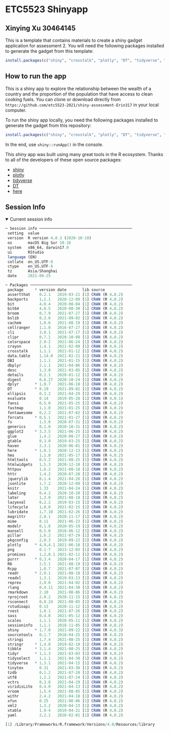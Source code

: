 
<!-- README.md is generated from README.Rmd. Please edit that file -->

# ETC5523 Shinyapp

## Xinying Xu 30464145

This is a template that contains materials to create a shiny gadget
application for assessment 2. You will need the following packages
installed to generate the gadget from this template:

``` r
install.packages(c("shiny", "crosstalk", "plotly", "DT", "tidyverse", "here"))
```

## How to run the app

This is a shiny app to explore the relationship between the wealth of a
country and the proportion of the population that have access to clean
cooking fuels. You can clone or download directly from
`https://github.com/etc5523-2021/shiny-assessment-Erin317` in your local
computer.

To run the shiny app locally, you need the following packages installed
to generate the gadget from this repository:

``` r
install.packages(c("shiny", "crosstalk", "plotly", "DT", "tidyverse", "here"))
```

In the end, use `shiny::runApp()` in the console.

This shiny app was built using many great tools in the R ecosystem.
Thanks to all of the developers of these open source packages:

-   [shiny](https://shiny.rstudio.com/)
-   [plotly](https://plotly.com/)
-   [tidyverse](https://www.tidyverse.org/)
-   [DT](https://rstudio.github.io/DT/)
-   [here](https://here.r-lib.org/)

## Session Info

<details open>
<summary>
<span title="Click to Expand"> Current session info </span>
</summary>

``` r
─ Session info ─────────────────────────────────────────
 setting  value                       
 version  R version 4.0.3 (2020-10-10)
 os       macOS Big Sur 10.16         
 system   x86_64, darwin17.0          
 ui       RStudio                     
 language (EN)                        
 collate  en_US.UTF-8                 
 ctype    en_US.UTF-8                 
 tz       Asia/Shanghai               
 date     2021-09-25                  

─ Packages ─────────────────────────────────────────────
 package     * version date       lib source        
 assertthat    0.2.1   2019-03-21 [1] CRAN (R 4.0.2)
 backports     1.2.1   2020-12-09 [1] CRAN (R 4.0.2)
 bit           4.0.4   2020-08-04 [1] CRAN (R 4.0.2)
 bit64         4.0.5   2020-08-30 [1] CRAN (R 4.0.2)
 broom         0.7.9   2021-07-27 [1] CRAN (R 4.0.2)
 bslib         0.3.0   2021-09-02 [1] CRAN (R 4.0.2)
 cachem        1.0.6   2021-08-19 [1] CRAN (R 4.0.2)
 cellranger    1.1.0   2016-07-27 [1] CRAN (R 4.0.2)
 cli           3.0.1   2021-07-17 [1] CRAN (R 4.0.2)
 clipr         0.7.1   2020-10-08 [1] CRAN (R 4.0.2)
 colorspace    2.0-2   2021-06-24 [1] CRAN (R 4.0.2)
 crayon        1.4.1   2021-02-08 [1] CRAN (R 4.0.2)
 crosstalk     1.1.1   2021-01-12 [1] CRAN (R 4.0.2)
 data.table    1.14.0  2021-02-21 [1] CRAN (R 4.0.2)
 DBI           1.1.1   2021-01-15 [1] CRAN (R 4.0.2)
 dbplyr        2.1.1   2021-04-06 [1] CRAN (R 4.0.2)
 desc          1.3.0   2021-03-05 [1] CRAN (R 4.0.2)
 details       0.2.1   2020-01-12 [1] CRAN (R 4.0.2)
 digest        0.6.27  2020-10-24 [1] CRAN (R 4.0.2)
 dplyr       * 1.0.7   2021-06-18 [1] CRAN (R 4.0.2)
 DT          * 0.19    2021-09-02 [1] CRAN (R 4.0.2)
 ellipsis      0.3.2   2021-04-29 [1] CRAN (R 4.0.2)
 evaluate      0.14    2019-05-28 [1] CRAN (R 4.0.1)
 fansi         0.5.0   2021-05-25 [1] CRAN (R 4.0.2)
 fastmap       1.1.0   2021-01-25 [1] CRAN (R 4.0.2)
 fontawesome   0.2.2   2021-07-02 [1] CRAN (R 4.0.2)
 forcats     * 0.5.1   2021-01-27 [1] CRAN (R 4.0.2)
 fs            1.5.0   2020-07-31 [1] CRAN (R 4.0.2)
 generics      0.1.0   2020-10-31 [1] CRAN (R 4.0.2)
 ggplot2     * 3.3.5   2021-06-25 [1] CRAN (R 4.0.2)
 glue          1.4.2   2020-08-27 [1] CRAN (R 4.0.2)
 gtable        0.3.0   2019-03-25 [1] CRAN (R 4.0.2)
 haven         2.3.1   2020-06-01 [1] CRAN (R 4.0.2)
 here        * 1.0.1   2020-12-13 [1] CRAN (R 4.0.2)
 hms           1.1.0   2021-05-17 [1] CRAN (R 4.0.2)
 htmltools     0.5.2   2021-08-25 [1] CRAN (R 4.0.2)
 htmlwidgets   1.5.3   2020-12-10 [1] CRAN (R 4.0.2)
 httpuv        1.6.2   2021-08-18 [1] CRAN (R 4.0.2)
 httr          1.4.2   2020-07-20 [1] CRAN (R 4.0.2)
 jquerylib     0.1.4   2021-04-26 [1] CRAN (R 4.0.2)
 jsonlite      1.7.2   2020-12-09 [1] CRAN (R 4.0.2)
 knitr         1.33    2021-04-24 [1] CRAN (R 4.0.2)
 labeling      0.4.2   2020-10-20 [1] CRAN (R 4.0.2)
 later         1.3.0   2021-08-18 [1] CRAN (R 4.0.2)
 lazyeval      0.2.2   2019-03-15 [1] CRAN (R 4.0.2)
 lifecycle     1.0.0   2021-02-15 [1] CRAN (R 4.0.2)
 lubridate     1.7.10  2021-02-26 [1] CRAN (R 4.0.2)
 magrittr      2.0.1   2020-11-17 [1] CRAN (R 4.0.2)
 mime          0.11    2021-06-23 [1] CRAN (R 4.0.2)
 modelr        0.1.8   2020-05-19 [1] CRAN (R 4.0.2)
 munsell       0.5.0   2018-06-12 [1] CRAN (R 4.0.2)
 pillar        1.6.2   2021-07-29 [1] CRAN (R 4.0.2)
 pkgconfig     2.0.3   2019-09-22 [1] CRAN (R 4.0.2)
 plotly      * 4.9.4.1 2021-06-18 [1] CRAN (R 4.0.2)
 png           0.1-7   2013-12-03 [1] CRAN (R 4.0.2)
 promises      1.2.0.1 2021-02-11 [1] CRAN (R 4.0.2)
 purrr       * 0.3.4   2020-04-17 [1] CRAN (R 4.0.2)
 R6            2.5.1   2021-08-19 [1] CRAN (R 4.0.2)
 Rcpp          1.0.7   2021-07-07 [1] CRAN (R 4.0.2)
 readr       * 2.0.1   2021-08-10 [1] CRAN (R 4.0.2)
 readxl        1.3.1   2019-03-13 [1] CRAN (R 4.0.2)
 reprex        2.0.0   2021-04-02 [1] CRAN (R 4.0.2)
 rlang         0.4.11  2021-04-30 [1] CRAN (R 4.0.2)
 rmarkdown     2.10    2021-08-06 [1] CRAN (R 4.0.2)
 rprojroot     2.0.2   2020-11-15 [1] CRAN (R 4.0.2)
 rsconnect     0.8.24  2021-08-05 [1] CRAN (R 4.0.2)
 rstudioapi    0.13    2020-11-12 [1] CRAN (R 4.0.2)
 rvest         1.0.1   2021-07-26 [1] CRAN (R 4.0.2)
 sass          0.4.0   2021-05-12 [1] CRAN (R 4.0.2)
 scales        1.1.1   2020-05-11 [1] CRAN (R 4.0.2)
 sessioninfo   1.1.1   2018-11-05 [1] CRAN (R 4.0.2)
 shiny       * 1.7.0   2021-09-22 [1] CRAN (R 4.0.3)
 sourcetools   0.1.7   2018-04-25 [1] CRAN (R 4.0.2)
 stringi       1.7.4   2021-08-25 [1] CRAN (R 4.0.2)
 stringr     * 1.4.0   2019-02-10 [1] CRAN (R 4.0.2)
 tibble      * 3.1.4   2021-08-25 [1] CRAN (R 4.0.2)
 tidyr       * 1.1.3   2021-03-03 [1] CRAN (R 4.0.2)
 tidyselect    1.1.1   2021-04-30 [1] CRAN (R 4.0.2)
 tidyverse   * 1.3.1   2021-04-15 [1] CRAN (R 4.0.2)
 tinytex       0.31    2021-03-30 [1] CRAN (R 4.0.2)
 tzdb          0.1.2   2021-07-20 [1] CRAN (R 4.0.2)
 utf8          1.2.2   2021-07-24 [1] CRAN (R 4.0.2)
 vctrs         0.3.8   2021-04-29 [1] CRAN (R 4.0.2)
 viridisLite   0.4.0   2021-04-13 [1] CRAN (R 4.0.2)
 vroom         1.5.4   2021-08-05 [1] CRAN (R 4.0.2)
 withr         2.4.2   2021-04-18 [1] CRAN (R 4.0.2)
 xfun          0.25    2021-08-06 [1] CRAN (R 4.0.2)
 xml2          1.3.2   2020-04-23 [1] CRAN (R 4.0.2)
 xtable        1.8-4   2019-04-21 [1] CRAN (R 4.0.2)
 yaml          2.2.1   2020-02-01 [1] CRAN (R 4.0.2)

[1] /Library/Frameworks/R.framework/Versions/4.0/Resources/library
```

</details>

<br>
